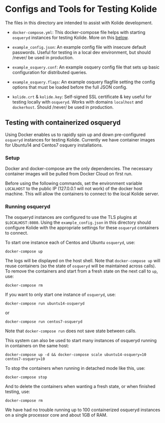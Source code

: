 # Configs and Tools for Testing Kolide

The files in this directory are intended to assist with Kolide development.

* `docker-compose.yml`: This docker-compose file helps with starting `osqueryd` instances for testing Kolide. More on this [below](#Testing-with-containerized-osqueryd).

* `example_config.json`: An example config file with insecure default passwords. Useful for testing in a local dev environment, but should /never/ be used in production.

* `example_osquery.conf`: An example osquery config file that sets up basic configuration for distributed queries.

* `example_osquery.flags`: An example osquery flagfile setting the config options that must be loaded before the full JSON config.

* `kolide.crt` & `kolide.key`: Self-signed SSL certificate & key useful for testing locally with `osqueryd`. Works with domains `localhost` and `dockerhost`. Should /never/ be used in production.


## Testing with containerized osqueryd

Using Docker enables us to rapidly spin up and down pre-configured `osqueryd` instances for testing Kolide. Currently we have container images for Ubuntu14 and Centos7 osquery installations.

### Setup

Docker and docker-compose are the only dependencies. The necessary container images will be pulled from Docker Cloud on first run.

Before using the following commands, set the environment variable `LOCALHOST` to the public IP (127.0.0.1 will not work) of the docker host machine. This will allow the containers to connect to the local Kolide server.

### Running osqueryd

The osqueryd instances are configured to use the TLS plugins at `$LOCALHOST:8080`. Using the `example_config.json` in this directory should configure Kolide with the appropriate settings for these `osqueryd` containers to connect.

To start one instance each of Centos and Ubuntu `osqueryd`, use:

```
docker-compose up
```

The logs will be displayed on the host shell. Note that `docker-compose up` will reuse containers (so the state of `osqueryd` will be maintained across calls). To remove the containers and start from a fresh state on the next call to `up`, use:

```
docker-compose rm
```

If you want to only start one instance of `osqueryd`, use:

```
docker-compose run ubuntu14-osqueryd
```
or
```
docker-compose run centos7-osqueryd
```

Note that `docker-compose run` does not save state between calls.

This system can also be used to start many instances of osqueryd running in containers on the same host:

```
docker-compose up -d && docker-compose scale ubuntu14-osquery=10 centos7-osquery=10
```

To stop the containers when running in detached mode like this, use:

```
docker-compose stop
```

And to delete the containers when wanting a fresh state, or when finished testing, use:

```
docker-compose rm
```

We have had no trouble running up to 100 containerized osqueryd instances on a single processor core and about 1GB of RAM.
